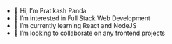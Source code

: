 - 👋 Hi, I’m Pratikash Panda
- 👀 I’m interested in Full Stack Web Development 
- 🌱 I’m currently learning React and NodeJS
- 💞️ I’m looking to collaborate on any frontend projects


<!---
pratikash1234/pratikash1234 is a ✨ special ✨ repository because its `README.md` (this file) appears on your GitHub profile.
You can click the Preview link to take a look at your changes.
--->
